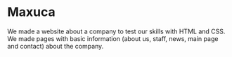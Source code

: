 # Maxuca

We made a website about a company to test our skills with HTML and CSS. We made pages with basic information (about us, staff, news, main page and contact) about the company.
